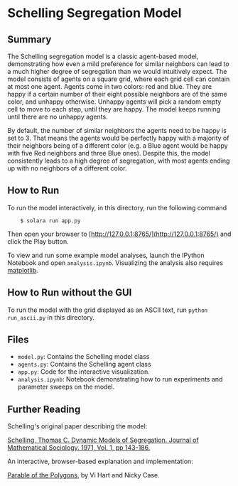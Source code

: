 # Schelling Segregation Model

## Summary

The Schelling segregation model is a classic agent-based model, demonstrating how even a mild preference for similar neighbors can lead to a much higher degree of segregation than we would intuitively expect. The model consists of agents on a square grid, where each grid cell can contain at most one agent. Agents come in two colors: red and blue. They are happy if a certain number of their eight possible neighbors are of the same color, and unhappy otherwise. Unhappy agents will pick a random empty cell to move to each step, until they are happy. The model keeps running until there are no unhappy agents.

By default, the number of similar neighbors the agents need to be happy is set to 3. That means the agents would be perfectly happy with a majority of their neighbors being of a different color (e.g. a Blue agent would be happy with five Red neighbors and three Blue ones). Despite this, the model consistently leads to a high degree of segregation, with most agents ending up with no neighbors of a different color.

## How to Run

To run the model interactively, in this directory, run the following command

```
    $ solara run app.py
```

Then open your browser to [http://127.0.0.1:8765/](http://127.0.0.1:8765/) and click the Play button.

To view and run some example model analyses, launch the IPython Notebook and open ``analysis.ipynb``. Visualizing the analysis also requires [matplotlib](http://matplotlib.org/).

## How to Run without the GUI

To run the model with the grid displayed as an ASCII text, run `python run_ascii.py` in this directory.

## Files

* ``model.py``: Contains the Schelling model class
*  ``agents.py``: Contains the Schelling agent class
* ``app.py``: Code for the interactive visualization.
* ``analysis.ipynb``: Notebook demonstrating how to run experiments and parameter sweeps on the model.

## Further Reading

Schelling's original paper describing the model:

[Schelling, Thomas C. Dynamic Models of Segregation. Journal of Mathematical Sociology. 1971, Vol. 1, pp 143-186.](https://www.stat.berkeley.edu/~aldous/157/Papers/Schelling_Seg_Models.pdf)

An interactive, browser-based explanation and implementation:

[Parable of the Polygons](http://ncase.me/polygons/), by Vi Hart and Nicky Case.

